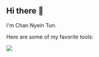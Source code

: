 ## Hi there 👋

I'm Chan Nyein Tun.

Here are some of my favorite tools:  

<img src="https://skillicons.dev/icons?i=tailwind,ts,go,docker" />

